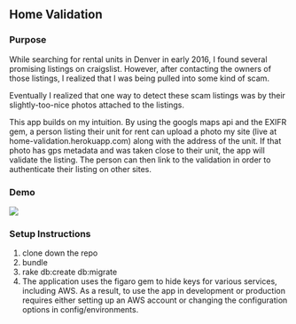 ## Home Validation

### Purpose

While searching for rental units in Denver in early 2016, I found several promising listings on craigslist. However, after contacting the owners of those listings, I realized that I was being pulled into some kind of scam.

Eventually I realized that one way to detect these scam listings was by their slightly-too-nice photos attached to the listings.

This app builds on my intuition. By using the googls maps api and the EXIFR gem, a person listing their unit for rent can upload a photo my site (live at home-validation.herokuapp.com) along with the address of the unit. If that photo has gps metadata and was taken close to their unit, the app will validate the listing. The person can then link to the validation in order to authenticate their listing on other sites.

### Demo
![](https://github.com/theonlyrao/lib/assets/home_validation_demo.gif)

### Setup Instructions
1. clone down the repo
2. bundle
3. rake db:create db:migrate
4. The application uses the figaro gem to hide keys for various services, including AWS. As a result, to use the app in development or production requires either setting up an AWS account or changing the configuration options in config/environments.
